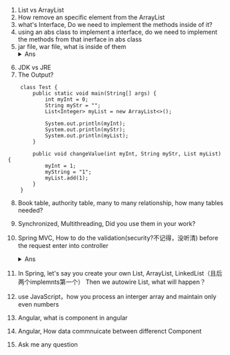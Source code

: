 1. List vs ArrayList
2. How remove an specific element from the ArrayList
3. what's Interface, Do we need to implement the methods inside of it?
4. using an abs class to implement a interface, do we need to implement the methods from that inerface in abs class 
5. jar file, war file, what is inside of them <details><summary>Ans</summary>
  A JAR (Java ARchive) is a package file format typically used to aggregate many Java class files and associated metadata and resources (text, images, etc.) into one file for distribution.[3] It is used to store classes of java created by the user in order to help the runnable and inference concepts embedded within the language.
</details>

6. JDK vs JRE
7. The Output?

```
	class Test {
		public static void main(String[] args) {
			int myInt = 0;
			String myStr = "";
			List<Integer> myList = new ArrayList<>();

			System.out.println(myInt);
			System.out.println(myStr);
			System.out.println(myList);
		}

		public void changeValue(int myInt, String myStr, List myList) {
			myInt = 1;
			myString = "1";
			myList.add(1);
		}
	}
```

8. Book table, authority table, many to many relationship, how many tables needed?
9. Synchronized, Multithreading, Did you use them in your work?
10. Spring MVC, How to do the validation(security?不记得，没听清) before the request enter into controller 
	<details><summary>Ans</summary>瞎答后问考官他的答案，他说是Security Filter</details>

11. In Spring, let's say you create your own List, ArrayList, LinkedList（且后两个implemnts第一个）
Then we autowire List, what will happen？
12. use JavaScript，how you process an interger array and maintain only even numbers
13. Angular, what is component in angular
14. Angular, How data commnuicate between differenct Component
15. Ask me any question